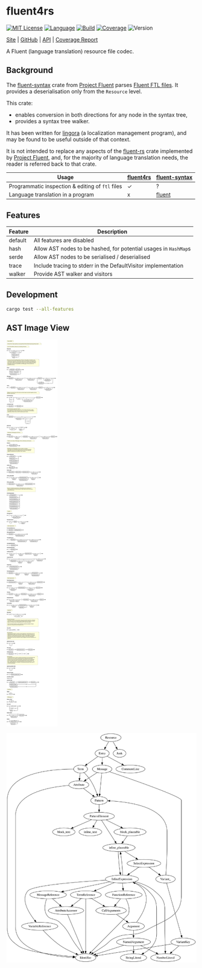 # fluent4rs

[![MIT License](https://img.shields.io/github/license/nigeleke/fluent4rs?style=plastic)](https://github.com/nigeleke/fluent4rs/blob/master/LICENSE)
[![Language](https://img.shields.io/badge/language-Rust-blue.svg?style=plastic)](https://www.rust-lang.org/)
[![Build](https://img.shields.io/github/actions/workflow/status/nigeleke/fluent4rs/acceptance.yml?style=plastic)](https://github.com/nigeleke/fluent4rs/actions/workflows/acceptance.yml)
[![Coverage](https://img.shields.io/codecov/c/github/nigeleke/fluent4rs?style=plastic)](https://codecov.io/gh/nigeleke/fluent4rs)
![Version](https://img.shields.io/github/v/tag/nigeleke/fluent4rs?style=plastic)

  [Site](https://nigeleke.github.io/fluent4rs) \| [GitHub](https://github.com/nigeleke/fluent4rs) \| [API](https://docs.rs/fluent4rs/latest/fluent4rs/) \| [Coverage Report](https://app.codecov.io/gh/nigeleke/fluent4rs)

A Fluent (language translation) resource file codec.

## Background

The [fluent-syntax](https://crates.io/crates/fluent_syntax) crate from [Project Fluent](https://projectfluent.org/)
parses [Fluent FTL files](https://projectfluent.org/fluent/guide/). It provides a deserialisation only from the
`Resource` level.

This crate:

* enables conversion in both directions for any node in the syntax tree,
* provides a syntax tree walker.

It has been written for [lingora](https://github.com/nigeleke/lingora) (a localization management program), and may be
found to be useful outside of that context.

It is not intended to replace any aspects of the [fluent-rs](https://github.com/projectfluent/fluent-rs)
crate implemented by [Project Fluent](https://projectfluent.org/), and, for the majority of language
translation needs, the reader is referred back to that crate.

| __Usage__                                        | [fluent4rs](https://nigeleke.github.io/fluent4rs/) | [fluent-syntax](https://crates.io/crates/fluent_syntax) |
| ------------------------------------------------ | -------------------------------------------------- | ------------------------------------------------------- |
| Programmatic inspection & editing of `ftl` files | ✓                                                  | ?                                                       |
| Language translation in a program                | x                                                  | [fluent](https://crates.io/crates/fluent)               |

## Features

| __Feature__  | __Description__                                                     |
|--------------|---------------------------------------------------------------------|
| default      | All features are disabled                                           |
| hash         | Allow AST nodes to be hashed, for potential usages in `HashMap`s    |
| serde        | Allow AST nodes to be serialised / deserialised                     |
| trace        | Include tracing to stderr in the DefaultVisitor implementation      |
| walker       | Provide AST walker and visitors                                     |

## Development

```bash
cargo test --all-features
```

## AST Image View

![Railroad](doc/fluent_ebnf.svg)

![Relationships](doc/fluent_relationships.svg)
